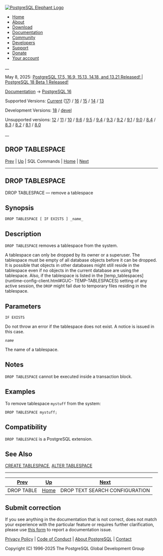 [ ![PostgreSQL Elephant Logo](/media/img/about/press/elephant.png) ](/)

  * [Home](/ "Home")
  * [About](/about/ "About")
  * [Download](/download/ "Download")
  * [Documentation](/docs/ "Documentation")
  * [Community](/community/ "Community")
  * [Developers](/developer/ "Developers")
  * [Support](/support/ "Support")
  * [Donate](/about/donate/ "Donate")
  * [Your account](/account/ "Your account")

__

May 8, 2025: [ PostgreSQL 17.5, 16.9, 15.13, 14.18, and 13.21 Released! ](/about/news/postgresql-175-169-1513-1418-and-1321-released-3072/) | [ PostgreSQL 18 Beta 1 Released! ](/about/news/postgresql-18-beta-1-released-3070/)

[Documentation](/docs/ "Documentation") -> [PostgreSQL
16](/docs/16/index.html)

Supported Versions: [Current](/docs/current/sql-droptablespace.html
"PostgreSQL 17 - DROP TABLESPACE") ([17](/docs/17/sql-droptablespace.html
"PostgreSQL 17 - DROP TABLESPACE")) / [16](/docs/16/sql-droptablespace.html
"PostgreSQL 16 - DROP TABLESPACE") / [15](/docs/15/sql-droptablespace.html
"PostgreSQL 15 - DROP TABLESPACE") / [14](/docs/14/sql-droptablespace.html
"PostgreSQL 14 - DROP TABLESPACE") / [13](/docs/13/sql-droptablespace.html
"PostgreSQL 13 - DROP TABLESPACE")

Development Versions: [18](/docs/18/sql-droptablespace.html "PostgreSQL 18 -
DROP TABLESPACE") / [devel](/docs/devel/sql-droptablespace.html "PostgreSQL
devel - DROP TABLESPACE")

Unsupported versions: [12](/docs/12/sql-droptablespace.html "PostgreSQL 12 -
DROP TABLESPACE") / [11](/docs/11/sql-droptablespace.html "PostgreSQL 11 -
DROP TABLESPACE") / [10](/docs/10/sql-droptablespace.html "PostgreSQL 10 -
DROP TABLESPACE") / [9.6](/docs/9.6/sql-droptablespace.html "PostgreSQL 9.6 -
DROP TABLESPACE") / [9.5](/docs/9.5/sql-droptablespace.html "PostgreSQL 9.5 -
DROP TABLESPACE") / [9.4](/docs/9.4/sql-droptablespace.html "PostgreSQL 9.4 -
DROP TABLESPACE") / [9.3](/docs/9.3/sql-droptablespace.html "PostgreSQL 9.3 -
DROP TABLESPACE") / [9.2](/docs/9.2/sql-droptablespace.html "PostgreSQL 9.2 -
DROP TABLESPACE") / [9.1](/docs/9.1/sql-droptablespace.html "PostgreSQL 9.1 -
DROP TABLESPACE") / [9.0](/docs/9.0/sql-droptablespace.html "PostgreSQL 9.0 -
DROP TABLESPACE") / [8.4](/docs/8.4/sql-droptablespace.html "PostgreSQL 8.4 -
DROP TABLESPACE") / [8.3](/docs/8.3/sql-droptablespace.html "PostgreSQL 8.3 -
DROP TABLESPACE") / [8.2](/docs/8.2/sql-droptablespace.html "PostgreSQL 8.2 -
DROP TABLESPACE") / [8.1](/docs/8.1/sql-droptablespace.html "PostgreSQL 8.1 -
DROP TABLESPACE") / [8.0](/docs/8.0/sql-droptablespace.html "PostgreSQL 8.0 -
DROP TABLESPACE")

__

DROP TABLESPACE  
---  
[Prev](sql-droptable.html "DROP TABLE")  | [Up](sql-commands.html "SQL Commands") | SQL Commands | [Home](index.html "PostgreSQL 16.9 Documentation") |  [Next](sql-droptsconfig.html "DROP TEXT SEARCH CONFIGURATION")  
  
* * *

## DROP TABLESPACE

DROP TABLESPACE — remove a tablespace

## Synopsis

    
    
    DROP TABLESPACE [ IF EXISTS ] _name_
    

## Description

`DROP TABLESPACE` removes a tablespace from the system.

A tablespace can only be dropped by its owner or a superuser. The tablespace
must be empty of all database objects before it can be dropped. It is possible
that objects in other databases might still reside in the tablespace even if
no objects in the current database are using the tablespace. Also, if the
tablespace is listed in the [temp_tablespaces](runtime-config-client.html#GUC-
TEMP-TABLESPACES) setting of any active session, the `DROP` might fail due to
temporary files residing in the tablespace.

## Parameters

`IF EXISTS`

    

Do not throw an error if the tablespace does not exist. A notice is issued in
this case.

_`name`_

    

The name of a tablespace.

## Notes

`DROP TABLESPACE` cannot be executed inside a transaction block.

## Examples

To remove tablespace `mystuff` from the system:

    
    
    DROP TABLESPACE mystuff;
    

## Compatibility

`DROP TABLESPACE` is a PostgreSQL extension.

## See Also

[CREATE TABLESPACE](sql-createtablespace.html "CREATE TABLESPACE"), [ALTER
TABLESPACE](sql-altertablespace.html "ALTER TABLESPACE")

* * *

[Prev](sql-droptable.html "DROP TABLE")  | [Up](sql-commands.html "SQL Commands") |  [Next](sql-droptsconfig.html "DROP TEXT SEARCH CONFIGURATION")  
---|---|---  
DROP TABLE  | [Home](index.html "PostgreSQL 16.9 Documentation") |  DROP TEXT SEARCH CONFIGURATION  
  
## Submit correction

If you see anything in the documentation that is not correct, does not match
your experience with the particular feature or requires further clarification,
please use [this form](/account/comments/new/16/sql-droptablespace.html/) to
report a documentation issue.

[Privacy Policy](/about/privacypolicy) | [Code of Conduct](/about/policies/coc/) | [About PostgreSQL](/about/) | [Contact](/about/contact/)  

Copyright (C) 1996-2025 The PostgreSQL Global Development Group

